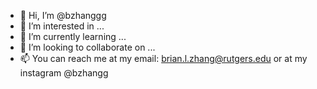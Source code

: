 - 👋 Hi, I’m @bzhanggg
- 👀 I’m interested in ...
- 🌱 I’m currently learning ...
- 💞️ I’m looking to collaborate on ...
- 📫 You can reach me at my email: brian.l.zhang@rutgers.edu or at my instagram @bzhangg

<!---
bzhanggg/bzhanggg is a ✨ special ✨ repository because its `README.md` (this file) appears on your GitHub profile.
You can click the Preview link to take a look at your changes.
--->
